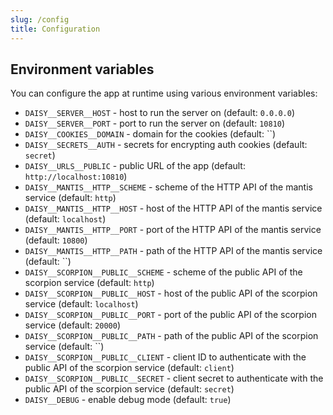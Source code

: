 ```yaml
---
slug: /config
title: Configuration
---
```


## Environment variables

You can configure the app at runtime using various environment variables:

- `DAISY__SERVER__HOST` -
  host to run the server on
  (default: `0.0.0.0`)
- `DAISY__SERVER__PORT` -
  port to run the server on
  (default: `10810`)
- `DAISY__COOKIES__DOMAIN` -
  domain for the cookies
  (default: ``)
- `DAISY__SECRETS__AUTH` -
  secrets for encrypting auth cookies
  (default: `secret`)
- `DAISY__URLS__PUBLIC` -
  public URL of the app
  (default: `http://localhost:10810`)
- `DAISY__MANTIS__HTTP__SCHEME` -
  scheme of the HTTP API of the mantis service
  (default: `http`)
- `DAISY__MANTIS__HTTP__HOST` -
  host of the HTTP API of the mantis service
  (default: `localhost`)
- `DAISY__MANTIS__HTTP__PORT` -
  port of the HTTP API of the mantis service
  (default: `10800`)
- `DAISY__MANTIS__HTTP__PATH` -
  path of the HTTP API of the mantis service
  (default: ``)
- `DAISY__SCORPION__PUBLIC__SCHEME` -
  scheme of the public API of the scorpion service
  (default: `http`)
- `DAISY__SCORPION__PUBLIC__HOST` -
  host of the public API of the scorpion service
  (default: `localhost`)
- `DAISY__SCORPION__PUBLIC__PORT` -
  port of the public API of the scorpion service
  (default: `20000`)
- `DAISY__SCORPION__PUBLIC__PATH` -
  path of the public API of the scorpion service
  (default: ``)
- `DAISY__SCORPION__PUBLIC__CLIENT` -
  client ID to authenticate with the public API of the scorpion service
  (default: `client`)
- `DAISY__SCORPION__PUBLIC__SECRET` -
  client secret to authenticate with the public API of the scorpion service
  (default: `secret`)
- `DAISY__DEBUG` -
  enable debug mode
  (default: `true`)
